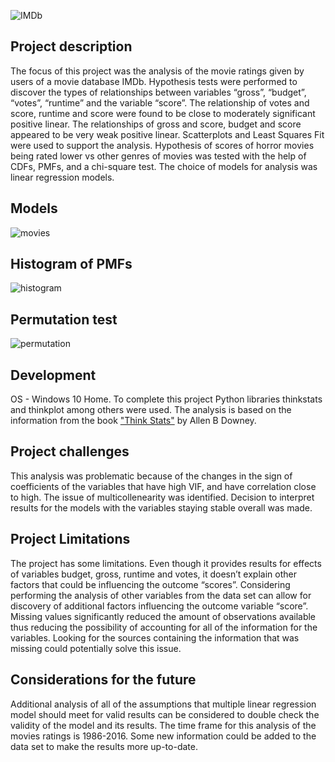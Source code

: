 ![IMDb](https://github.com/natacasey/IMDb_Movie_Rating_Analysis/blob/master/_assets/IMDb_project.jpg)

## Project description
The focus of this project was the analysis of the movie ratings given by users of a movie database IMDb. 
Hypothesis tests were performed to discover the types of relationships between variables “gross”, “budget”, “votes”, “runtime” and the variable “score”. 
The relationship of votes and score, runtime and score were found to be close to moderately significant positive linear.
The relationships of gross and score, budget and score appeared to be very weak positive linear. Scatterplots and Least Squares Fit were used to support the analysis. 
Hypothesis of scores of horror movies being rated lower vs other genres of movies was tested with the help of CDFs, PMFs, and a chi-square test. 
The choice of models for analysis was linear regression models. 

## Models 

![movies](https://github.com/natacasey/IMDb_Movie_Rating_Analysis/blob/master/_assets/models.PNG)

## Histogram of PMFs

![histogram](https://github.com/natacasey/IMDb_Movie_Rating_Analysis/blob/master/_assets/horror_vs_other_genres.PNG)

## Permutation test

![permutation](https://github.com/natacasey/IMDb_Movie_Rating_Analysis/blob/master/_assets/permutation_test.PNG)

## Development
OS - Windows 10 Home. 
To complete this project Python libraries thinkstats and thinkplot among others were used. The analysis is based on the information from the book  ["Think Stats"](https://github.com/AllenDowney/ThinkStats2) by Allen B Downey.

## Project challenges

This analysis was problematic because of the changes in the sign of coefficients of the variables that have high VIF, and have correlation close to high. 
The issue of multicollenearity was identified.
Decision to interpret results for the models with the variables staying stable overall was made.

## Project Limitations

The project has some limitations. Even though it provides results for effects of variables budget, gross, runtime and votes, it doesn’t explain other factors that could be influencing the outcome “scores”. 
Considering performing the analysis of other variables from the data set can allow for discovery of additional factors influencing the outcome variable “score”.
Missing values significantly reduced the amount of observations available thus reducing the possibility of accounting for all of the information for the variables.
Looking for the sources containing the information that was missing could potentially solve this issue. 

## Considerations for the future

Additional analysis of all of the assumptions that multiple linear regression model should meet for valid results can be considered to double check the validity of the model and its results. 
The time frame for this analysis of the movies ratings is 1986-2016. Some new information could be added to the data set to make the results more up-to-date. 
